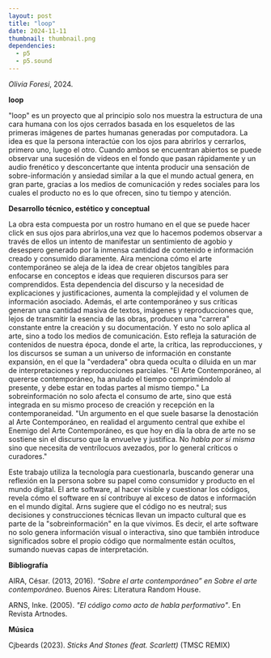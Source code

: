 ```yaml
---
layout: post
title: "loop"
date: 2024-11-11
thumbnail: thumbnail.png
dependencies:
  - p5
  - p5.sound
---
```


<div id="div-sketch">
  <script type="text/javascript" src="sketch.js"></script>
</div>

_Olivia Foresi_, 2024.

**loop**

"loop" es un proyecto que al principio solo nos muestra la estructura de una cara humana con los ojos cerrados basada en los esqueletos de las primeras imágenes de partes humanas generadas por computadora. La idea es que la persona interactúe con los ojos para abrirlos y cerrarlos, primero uno, luego el otro. Cuando ambos se encuentran abiertos se puede observar una sucesión de videos en el fondo que pasan rápidamente y un audio frenético y desconcertante que  intenta producir una sensación de sobre-información y ansiedad similar a la que el mundo actual genera, en gran parte, gracias a los medios de comunicación y redes sociales para los cuales el producto no es lo que ofrecen, sino tu tiempo y atención. 

**Desarrollo técnico, estético y conceptual**

La obra esta compuesta por un rostro humano en el que se puede hacer click en sus ojos para abrirlos,una vez que lo hacemos podemos observar a través de ellos un intento de manifestar un sentimiento de agobio y desespero generado por la inmensa cantidad de contenido e información creado y consumido diaramente. Aira menciona cómo el arte contemporáneo se aleja de la idea de crear objetos tangibles para enfocarse en conceptos e ideas que requieren discursos para ser comprendidos. Esta dependencia del discurso y la necesidad de explicaciones y justificaciones, aumenta la complejidad y el volumen de información asociado. Además, el arte contemporáneo y sus críticas generan una cantidad masiva de textos, imágenes y reproducciones que, lejos de transmitir la esencia de las obras, producen una "carrera" constante entre la creación y su documentación. Y esto no solo aplica al arte, sino a todo los medios de comunicación. Esto refleja la saturación de contenidos de nuestra época, donde el arte, la crítica, las reproducciones, y los discursos se suman a un universo de información en constante expansión, en el que la "verdadera" obra queda oculta o diluida en un mar de interpretaciones y reproducciones parciales. "El Arte Contemporáneo, al quererse contemporáneo, ha anulado el tiempo comprimiéndolo al presente, y debe estar en todas partes al mismo tiempo."
La sobreinformación no solo afecta el consumo de arte, sino que está integrada en su mismo proceso de creación y recepción en la contemporaneidad.
"Un argumento en el que suele basarse la denostación al Arte Contemporáneo, en realidad el argumento central que exhibe el Enemigo del Arte Contemporáneo, es que hoy en día la obra de arte no se sostiene sin el discurso que la envuelve y justifica. No _habla por sí misma_ sino que necesita de ventrílocuos avezados, por lo general críticos o curadores."

Este trabajo utiliza la tecnología para cuestionarla, buscando generar una reflexión en la persona sobre su papel como consumidor y producto en el mundo digital. El arte software, al hacer visible y cuestionar los códigos, revela cómo el software en sí contribuye al exceso de datos e información en el mundo digital. Arns sugiere que el código no es neutral; sus decisiones y construcciones técnicas llevan un impacto cultural que es parte de la "sobreinformación" en la que vivimos. Es decir, el arte software no solo genera información visual o interactiva, sino que también introduce significados sobre el propio código que normalmente están ocultos, sumando nuevas capas de interpretación.

**Bibliografía**

AIRA, César. (2013, 2016). _“Sobre el arte contemporáneo” en Sobre el arte contemporáneo_. Buenos Aires: Literatura Random House.

ARNS, Inke. (2005). _"El código como acto de habla performativo"_. En Revista Artnodes.

**Música**

Cjbeards (2023). _Sticks And Stones (feat. Scarlett)_ (TMSC REMIX)
